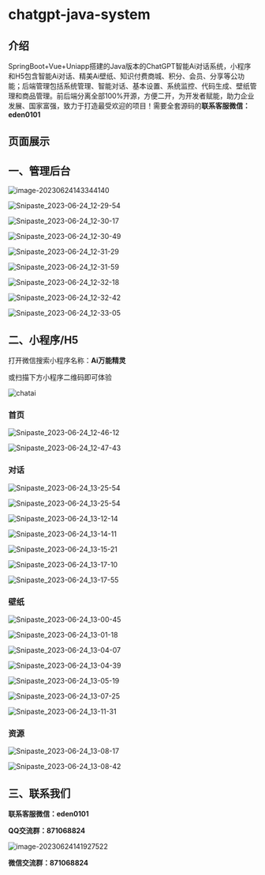 # chatgpt-java-system

## 介绍
SpringBoot+Vue+Uniapp搭建的Java版本的ChatGPT智能Ai对话系统，小程序和H5包含智能Ai对话、精美Ai壁纸、知识付费商城、积分、会员、分享等公功能；后端管理包括系统管理、智能对话、基本设置、系统监控、代码生成、壁纸管理和商品管理。前后端分离全部100%开源，方便二开，为开发者赋能，助力企业发展、国家富强，致力于打造最受欢迎的项目！需要全套源码的**联系客服微信：eden0101**

##  页面展示

## 一、管理后台

![image-20230624143344140](README.assets/202306241433684.png)

![Snipaste_2023-06-24_12-29-54](README.assets/202306241412397.jpg)

![Snipaste_2023-06-24_12-30-17](README.assets/202306241412363.jpg)

![Snipaste_2023-06-24_12-30-49](README.assets/202306241412481.jpg)

![Snipaste_2023-06-24_12-31-29](README.assets/202306241412499.jpg)

![Snipaste_2023-06-24_12-31-59](README.assets/202306241412844.jpg)

![Snipaste_2023-06-24_12-32-18](README.assets/202306241412997.jpg)

![Snipaste_2023-06-24_12-32-42](README.assets/202306241413498.jpg)

![Snipaste_2023-06-24_12-33-05](README.assets/202306241413765.jpg)

## 二、小程序/H5

打开微信搜索小程序名称：**Ai万能精灵**

或扫描下方小程序二维码即可体验

![chatai](README.assets/chatai.jpg)

### 首页

![Snipaste_2023-06-24_12-46-12](README.assets/202306241413667.jpg)

![Snipaste_2023-06-24_12-47-43](https://xiebiao-img.oss-cn-hangzhou.aliyuncs.com/img/202306241413805.jpg)

### 对话

![Snipaste_2023-06-24_13-25-54](README.assets/202306241413388.jpg)

![Snipaste_2023-06-24_13-25-54](README.assets/202306241413451.jpg)

![Snipaste_2023-06-24_13-12-14](README.assets/202306241413716.jpg)

![Snipaste_2023-06-24_13-14-11](README.assets/202306241413332.jpg)

![Snipaste_2023-06-24_13-15-21](README.assets/202306241413939.jpg)

![Snipaste_2023-06-24_13-17-10](README.assets/202306241413472.jpg)

![Snipaste_2023-06-24_13-17-55](README.assets/202306241413331.jpg)

### 壁纸

![Snipaste_2023-06-24_13-00-45](README.assets/202306241413796.jpg)

![Snipaste_2023-06-24_13-01-18](README.assets/202306241413622.jpg)

![Snipaste_2023-06-24_13-04-07](README.assets/202306241413572.jpg)

![Snipaste_2023-06-24_13-04-39](README.assets/202306241413874.jpg)

![Snipaste_2023-06-24_13-05-19](README.assets/202306241413755.jpg)

![Snipaste_2023-06-24_13-07-25](README.assets/202306241414500.jpg)

![Snipaste_2023-06-24_13-11-31](README.assets/202306241414687.jpg)

### 资源

![Snipaste_2023-06-24_13-08-17](README.assets/202306241414735.jpg)

![Snipaste_2023-06-24_13-08-42](README.assets/202306241414452.jpg)

## 三、联系我们

**联系客服微信：eden0101**

**QQ交流群：871068824**

![image-20230624141927522](README.assets/202306241419069.png)

**微信交流群：871068824**
